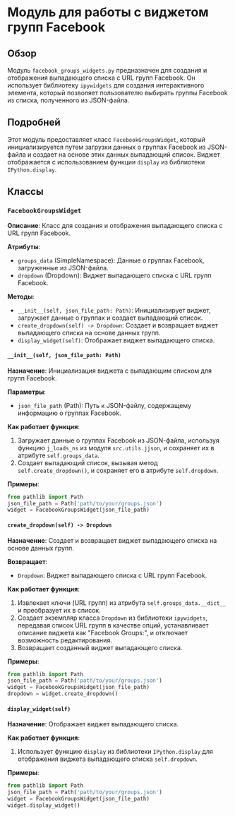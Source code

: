 # Модуль для работы с виджетом групп Facebook

## Обзор

Модуль `facebook_groups_widgets.py` предназначен для создания и отображения выпадающего списка с URL групп Facebook. Он использует библиотеку `ipywidgets` для создания интерактивного элемента, который позволяет пользователю выбирать группы Facebook из списка, полученного из JSON-файла.

## Подробней

Этот модуль предоставляет класс `FacebookGroupsWidget`, который инициализируется путем загрузки данных о группах Facebook из JSON-файла и создает на основе этих данных выпадающий список. Виджет отображается с использованием функции `display` из библиотеки `IPython.display`.

## Классы

### `FacebookGroupsWidget`

**Описание**: Класс для создания и отображения выпадающего списка с URL групп Facebook.

**Атрибуты**:
- `groups_data` (SimpleNamespace): Данные о группах Facebook, загруженные из JSON-файла.
- `dropdown` (Dropdown): Виджет выпадающего списка с URL групп Facebook.

**Методы**:
- `__init__(self, json_file_path: Path)`: Инициализирует виджет, загружает данные о группах и создает выпадающий список.
- `create_dropdown(self) -> Dropdown`: Создает и возвращает виджет выпадающего списка на основе данных групп.
- `display_widget(self)`: Отображает виджет выпадающего списка.

#### `__init__(self, json_file_path: Path)`

**Назначение**: Инициализация виджета с выпадающим списком для групп Facebook.

**Параметры**:
- `json_file_path` (Path): Путь к JSON-файлу, содержащему информацию о группах Facebook.

**Как работает функция**:
1. Загружает данные о группах Facebook из JSON-файла, используя функцию `j_loads_ns` из модуля `src.utils.jjson`, и сохраняет их в атрибуте `self.groups_data`.
2. Создает выпадающий список, вызывая метод `self.create_dropdown()`, и сохраняет его в атрибуте `self.dropdown`.

**Примеры**:
```python
from pathlib import Path
json_file_path = Path('path/to/your/groups.json')
widget = FacebookGroupsWidget(json_file_path)
```

#### `create_dropdown(self) -> Dropdown`

**Назначение**: Создает и возвращает виджет выпадающего списка на основе данных групп.

**Возвращает**:
- `Dropdown`: Виджет выпадающего списка с URL групп Facebook.

**Как работает функция**:
1. Извлекает ключи (URL групп) из атрибута `self.groups_data.__dict__` и преобразует их в список.
2. Создает экземпляр класса `Dropdown` из библиотеки `ipywidgets`, передавая список URL групп в качестве опций, устанавливает описание виджета как "Facebook Groups:", и отключает возможность редактирования.
3. Возвращает созданный виджет выпадающего списка.

**Примеры**:
```python
from pathlib import Path
json_file_path = Path('path/to/your/groups.json')
widget = FacebookGroupsWidget(json_file_path)
dropdown = widget.create_dropdown()
```

#### `display_widget(self)`

**Назначение**: Отображает виджет выпадающего списка.

**Как работает функция**:
1. Использует функцию `display` из библиотеки `IPython.display` для отображения виджета выпадающего списка `self.dropdown`.

**Примеры**:
```python
from pathlib import Path
json_file_path = Path('path/to/your/groups.json')
widget = FacebookGroupsWidget(json_file_path)
widget.display_widget()
```